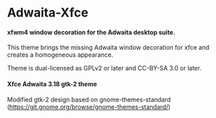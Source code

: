 # Adwaita-Xfce

#### xfwm4 window decoration for the Adwaita desktop suite.

This theme brings the missing Adwaita window decoration for xfce and creates a homogeneous appearance.

Theme is dual-licensed as GPLv2 or later and CC-BY-SA 3.0 or later.


#### Xfce Adwaita 3.18 gtk-2 theme

Modified gtk-2 design based on gnome-themes-standard (https://git.gnome.org/browse/gnome-themes-standard/)

